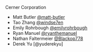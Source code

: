 Cerner Corporation

- Matt Butler [@matt-butler]
- Tao Zhang [@windse7en]
- Emily Rohrbough [@emilyrohrbough]
- Ryan Manuel [@ryanthemanuel]
- Nathan Faltermeier [@Blackop778]
- Derek Yu [@yuderekyu]

[@matt-butler]: https://github.com/matt-butler
[@windse7en]:https://github.com/windse7en
[@emilyrohrbough]:https://github.com/emilyrohrbough
[@ryanthemanuel]:https://github.com/ryanthemanuel
[@Blackop778]:https://github.com/Blackop778
[yuderekyu]:https://github.com/yuderekyu
